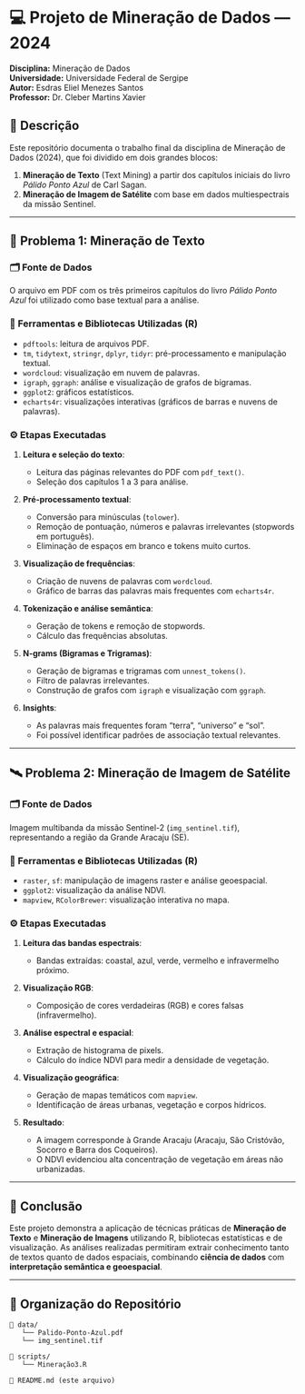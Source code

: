 
# 💻 Projeto de Mineração de Dados — 2024  
**Disciplina:** Mineração de Dados  
**Universidade:** Universidade Federal de Sergipe  
**Autor:** Esdras Eliel Menezes Santos  
**Professor:** Dr. Cleber Martins Xavier  

## 📌 Descrição
Este repositório documenta o trabalho final da disciplina de Mineração de Dados (2024), que foi dividido em dois grandes blocos:  
1. **Mineração de Texto** (Text Mining) a partir dos capítulos iniciais do livro *Pálido Ponto Azul* de Carl Sagan.  
2. **Mineração de Imagem de Satélite** com base em dados multiespectrais da missão Sentinel.

---

## 🧠 Problema 1: Mineração de Texto

### 🗂 Fonte de Dados
O arquivo em PDF com os três primeiros capítulos do livro *Pálido Ponto Azul* foi utilizado como base textual para a análise.

### 🧰 Ferramentas e Bibliotecas Utilizadas (R)
- `pdftools`: leitura de arquivos PDF.
- `tm`, `tidytext`, `stringr`, `dplyr`, `tidyr`: pré-processamento e manipulação textual.
- `wordcloud`: visualização em nuvem de palavras.
- `igraph`, `ggraph`: análise e visualização de grafos de bigramas.
- `ggplot2`: gráficos estatísticos.
- `echarts4r`: visualizações interativas (gráficos de barras e nuvens de palavras).

### ⚙️ Etapas Executadas

1. **Leitura e seleção do texto**:
   - Leitura das páginas relevantes do PDF com `pdf_text()`.
   - Seleção dos capítulos 1 a 3 para análise.

2. **Pré-processamento textual**:
   - Conversão para minúsculas (`tolower`).
   - Remoção de pontuação, números e palavras irrelevantes (stopwords em português).
   - Eliminação de espaços em branco e tokens muito curtos.

3. **Visualização de frequências**:
   - Criação de nuvens de palavras com `wordcloud`.
   - Gráfico de barras das palavras mais frequentes com `echarts4r`.

4. **Tokenização e análise semântica**:
   - Geração de tokens e remoção de stopwords.
   - Cálculo das frequências absolutas.

5. **N-grams (Bigramas e Trigramas)**:
   - Geração de bigramas e trigramas com `unnest_tokens()`.
   - Filtro de palavras irrelevantes.
   - Construção de grafos com `igraph` e visualização com `ggraph`.

6. **Insights**:
   - As palavras mais frequentes foram “terra”, “universo” e “sol”.
   - Foi possível identificar padrões de associação textual relevantes.

---

## 🛰️ Problema 2: Mineração de Imagem de Satélite

### 🗂 Fonte de Dados
Imagem multibanda da missão Sentinel-2 (`img_sentinel.tif`), representando a região da Grande Aracaju (SE).

### 🧰 Ferramentas e Bibliotecas Utilizadas (R)
- `raster`, `sf`: manipulação de imagens raster e análise geoespacial.
- `ggplot2`: visualização da análise NDVI.
- `mapview`, `RColorBrewer`: visualização interativa no mapa.

### ⚙️ Etapas Executadas

1. **Leitura das bandas espectrais**:
   - Bandas extraídas: coastal, azul, verde, vermelho e infravermelho próximo.

2. **Visualização RGB**:
   - Composição de cores verdadeiras (RGB) e cores falsas (infravermelho).

3. **Análise espectral e espacial**:
   - Extração de histograma de pixels.
   - Cálculo do índice NDVI para medir a densidade de vegetação.

4. **Visualização geográfica**:
   - Geração de mapas temáticos com `mapview`.
   - Identificação de áreas urbanas, vegetação e corpos hídricos.

5. **Resultado**:
   - A imagem corresponde à Grande Aracaju (Aracaju, São Cristóvão, Socorro e Barra dos Coqueiros).
   - O NDVI evidenciou alta concentração de vegetação em áreas não urbanizadas.

---

## 📌 Conclusão

Este projeto demonstra a aplicação de técnicas práticas de **Mineração de Texto** e **Mineração de Imagens** utilizando R, bibliotecas estatísticas e de visualização. As análises realizadas permitiram extrair conhecimento tanto de textos quanto de dados espaciais, combinando **ciência de dados** com **interpretação semântica e geoespacial**.

---

## 📁 Organização do Repositório
```
📂 data/
   └── Palido-Ponto-Azul.pdf
   └── img_sentinel.tif

📂 scripts/
   └── Mineração3.R

📄 README.md (este arquivo)
```
